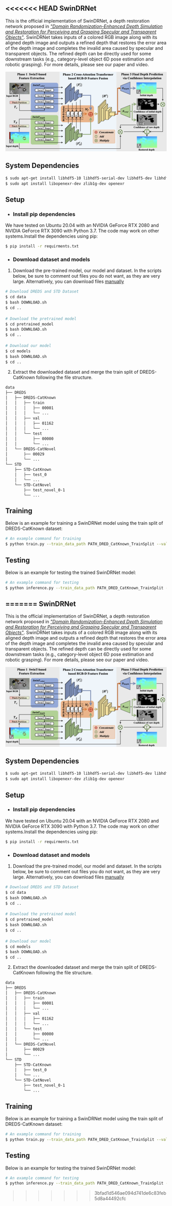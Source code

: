 <<<<<<< HEAD
SwinDRNet
----------

This is the official implementation of SwinDRNet, a depth restoration network proposed in _["Domain Randomization-Enhanced Depth Simulation and Restoration for Perceiving and Grasping Specular and Transparent Objects"](https://arxiv.org/abs/2208.03792)_. SwinDRNet takes inputs of a colored RGB image along with its aligned depth image and outputs a refined depth that restores the error area of the depth image and completes the invalid area caused by specular and transparent objects. The refined depth can be directly used for some downstream tasks (e.g., category-level object 6D pose estimation and robotic grasping). For more details, please see our paper and video.

![SwinDRNet](./images/SwinDRNet.png)

## System Dependencies
```bash
$ sudo apt-get install libhdf5-10 libhdf5-serial-dev libhdf5-dev libhdf5-cpp-11
$ sudo apt install libopenexr-dev zlib1g-dev openexr
```
## Setup
- ### Install pip dependencies
We have tested on Ubuntu 20.04 with an NVIDIA GeForce RTX 2080 and NVIDIA GeForce RTX 3090 with Python 3.7. The code may work on other systems.Install the dependencies using pip:
```bash
$ pip install -r requirments.txt
```
- ### Download dataset and models

1. Download the pre-trained model, our model and dataset. In the scripts below, be sure to comment out files you do not want, as they are very large. Alternatively, you can download files [manually](https://mirrors.pku.edu.cn/dl-release/DREDS_ECCV2022/)

```bash
# Download DREDS and STD Dataset
$ cd data
$ bash DOWNLOAD.sh
$ cd ..

# Download the pretrained model
$ cd pretrained_model
$ bash DOWNLOAD.sh
$ cd ..

# Download our model
$ cd models
$ bash DOWNLOAD.sh
$ cd ..
```
2. Extract the downloaded dataset and merge the train split of DREDS-CatKnown following the file structure.
```
data
├── DREDS                              
│   ├── DREDS-CatKnown
│   │   ├── train
│   │   │   ├── 00001
│   │   │   └── ...
│   │   ├── val
│   │   │   ├── 01162
│   │   │   └── ...
│   │   └── test
│   │       ├── 00000
│   │       └── ...
│   └── DREDS-CatNovel
│       ├── 00029
│       └── ...
└── STD
    ├── STD-CatKnown
    │   ├── test_0
    │   └── ...
    └── STD-CatNovel
        ├── test_novel_0-1
        └── ...
```

## Training
Below is an example for training a SwinDRNet model using the train split of DREDS-CatKnown dataset:
```bash
# An example command for training
$ python train.py --train_data_path PATH_DRED_CatKnown_TrainSplit --val_data_path PATH_DRED_CatKnown_ValSplit --val_data_type sim/real
```
## Testing
Below is an example for testing the trained SwinDRNet model:
```bash
# An example command for testing
$ python inference.py --train_data_path PATH_DRED_CatKnown_TrainSplit --val_data_path PATH_DRED_CatKnown_TestSplit --val_data_type sim/real
```
=======
SwinDRNet
----------

This is the official implementation of SwinDRNet, a depth restoration network proposed in _["Domain Randomization-Enhanced Depth Simulation and Restoration for Perceiving and Grasping Specular and Transparent Objects"](https://arxiv.org/abs/2208.03792)_. SwinDRNet takes inputs of a colored RGB image along with its aligned depth image and outputs a refined depth that restores the error area of the depth image and completes the invalid area caused by specular and transparent objects. The refined depth can be directly used for some downstream tasks (e.g., category-level object 6D pose estimation and robotic grasping). For more details, please see our paper and video.

![SwinDRNet](./images/SwinDRNet.png)

## System Dependencies
```bash
$ sudo apt-get install libhdf5-10 libhdf5-serial-dev libhdf5-dev libhdf5-cpp-11
$ sudo apt install libopenexr-dev zlib1g-dev openexr
```
## Setup
- ### Install pip dependencies
We have tested on Ubuntu 20.04 with an NVIDIA GeForce RTX 2080 and NVIDIA GeForce RTX 3090 with Python 3.7. The code may work on other systems.Install the dependencies using pip:
```bash
$ pip install -r requirments.txt
```
- ### Download dataset and models

1. Download the pre-trained model, our model and dataset. In the scripts below, be sure to comment out files you do not want, as they are very large. Alternatively, you can download files [manually](https://mirrors.pku.edu.cn/dl-release/DREDS_ECCV2022/)

```bash
# Download DREDS and STD Dataset
$ cd data
$ bash DOWNLOAD.sh
$ cd ..

# Download the pretrained model
$ cd pretrained_model
$ bash DOWNLOAD.sh
$ cd ..

# Download our model
$ cd models
$ bash DOWNLOAD.sh
$ cd ..
```
2. Extract the downloaded dataset and merge the train split of DREDS-CatKnown following the file structure.
```
data
├── DREDS                              
│   ├── DREDS-CatKnown
│   │   ├── train
│   │   │   ├── 00001
│   │   │   └── ...
│   │   ├── val
│   │   │   ├── 01162
│   │   │   └── ...
│   │   └── test
│   │       ├── 00000
│   │       └── ...
│   └── DREDS-CatNovel
│       ├── 00029
│       └── ...
└── STD
    ├── STD-CatKnown
    │   ├── test_0
    │   └── ...
    └── STD-CatNovel
        ├── test_novel_0-1
        └── ...
```

## Training
Below is an example for training a SwinDRNet model using the train split of DREDS-CatKnown dataset:
```bash
# An example command for training
$ python train.py --train_data_path PATH_DRED_CatKnown_TrainSplit --val_data_path PATH_DRED_CatKnown_ValSplit --val_data_type sim/real
```
## Testing
Below is an example for testing the trained SwinDRNet model:
```bash
# An example command for testing
$ python inference.py --train_data_path PATH_DRED_CatKnown_TrainSplit --val_data_path PATH_DRED_CatKnown_TestSplit --val_data_type sim/real
```
>>>>>>> 3bfad1d546ae094d741de6c83feb5d8a44492cfc
